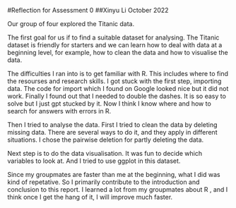 #Reflection for Assessment 0
##Xinyu Li October 2022

Our group of four explored the Titanic data. 

The first goal for us if to find a suitable dataset for analysing. The Titanic dataset is friendly for starters and we can learn how to deal with data at a beginning level, for example, how to clean the data and how to visualise the data.

The difficulties I ran into is to get familiar with R. This includes where to find the resourses and research skills. I got stuck with the first step, importing data. The code for import which I found on Google looked nice but it did not work. Finally I found out that I needed to double the dashes. It is so easy to solve but I just gpt stucked by it. Now I think I know where and how to search for answers with errors in R. 

Then I tried to analyse the data. First I tried to clean the data by deleting missing data. There are several ways to do it, and they apply in different situations. I chose the pairwise deletion for partly deleting the data. 

Next step is to do the data visualisation. It was fun to decide which variables to look at. And I tried to use ggplot in this dataset.

Since my groupmates are faster than me at the beginning, what I did was kind of repetative. So I primarily contribute to the introduction and conclusion to this report. I learned a lot from my groupmates about R , and I think once I get the hang of it, I will improve much faster.
